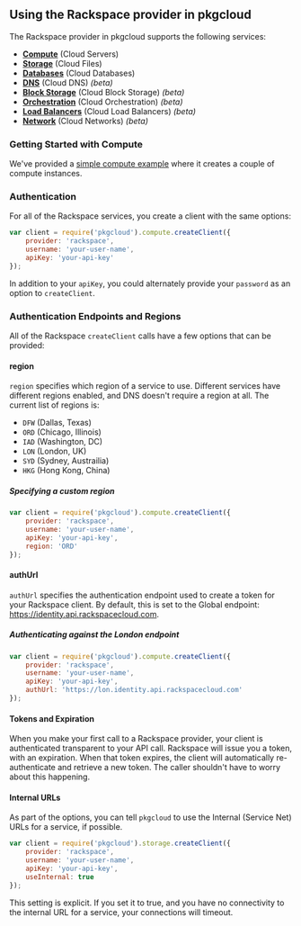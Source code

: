 ## Using the Rackspace provider in pkgcloud

The Rackspace provider in pkgcloud supports the following services:

* [**Compute**](compute.md) (Cloud Servers)
* [**Storage**](storage.md) (Cloud Files)
* [**Databases**](databases.md) (Cloud Databases)
* [**DNS**](dns.md) (Cloud DNS) *(beta)*
* [**Block Storage**](blockstorage.md) (Cloud Block Storage) *(beta)*
* [**Orchestration**](orchestration.md) (Cloud Orchestration) *(beta)*
* [**Load Balancers**](loadbalancer.md) (Cloud Load Balancers) *(beta)*
* [**Network**](network.md) (Cloud Networks) *(beta)*

### Getting Started with Compute

We've provided a [simple compute example](getting-started-compute.md) where it creates a couple of compute instances.

### Authentication

For all of the Rackspace services, you create a client with the same options:

```Javascript
var client = require('pkgcloud').compute.createClient({
    provider: 'rackspace',
    username: 'your-user-name',
    apiKey: 'your-api-key'
});
```

In addition to your `apiKey`, you could alternately provide your `password` as an option to `createClient`.

### Authentication Endpoints and Regions

All of the Rackspace `createClient` calls have a few options that can be provided:

#### region

`region` specifies which region of a service to use. Different services have different regions enabled, and DNS doesn't require a region at all. The current list of regions is:

- `DFW` (Dallas, Texas)
- `ORD` (Chicago, Illinois)
- `IAD` (Washington, DC)
- `LON` (London, UK)
- `SYD` (Sydney, Austrailia)
- `HKG` (Hong Kong, China)

##### Specifying a custom region

```Javascript
var client = require('pkgcloud').compute.createClient({
    provider: 'rackspace',
    username: 'your-user-name',
    apiKey: 'your-api-key',
    region: 'ORD'
});
```

#### authUrl

`authUrl` specifies the authentication endpoint used to create a token for your Rackspace client. By default, this is set to the Global endpoint: https://identity.api.rackspacecloud.com.

##### Authenticating against the London endpoint

```Javascript
var client = require('pkgcloud').compute.createClient({
    provider: 'rackspace',
    username: 'your-user-name',
    apiKey: 'your-api-key',
    authUrl: 'https://lon.identity.api.rackspacecloud.com'
});
```

#### Tokens and Expiration

When you make your first call to a Rackspace provider, your client is authenticated transparent to your API call. Rackspace will issue you a token, with an expiration. When that token expires, the client will automatically re-authenticate and retrieve a new token. The caller shouldn't have to worry about this happening.

#### Internal URLs

As part of the options, you can tell `pkgcloud` to use the Internal (Service Net) URLs for a service, if possible.

 ```Javascript
 var client = require('pkgcloud').storage.createClient({
     provider: 'rackspace',
     username: 'your-user-name',
     apiKey: 'your-api-key',
     useInternal: true
 });
 ```

 This setting is explicit. If you set it to true, and you have no connectivity to the internal URL for a service, your connections will timeout.